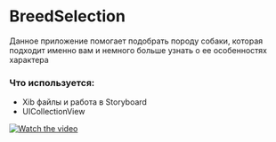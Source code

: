 # BreedSelection
Данное приложение помогает подобрать породу собаки, которая подходит именно вам и немного больше узнать о ее особенностях характера

### Что используется:
+  Xib файлы и работа в Storyboard
+  UICollectionView

[![Watch the video](https://img.youtube.com/vi/vZ5cAqNH3K8/mqdefault.jpg)](https://youtu.be/vZ5cAqNH3K8)
